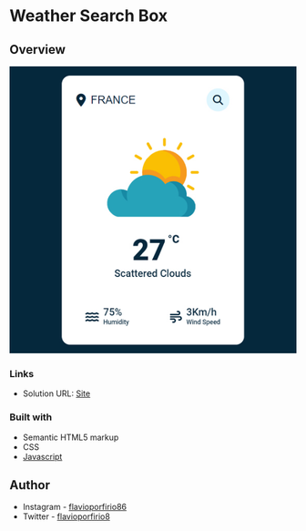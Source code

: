 # Weather Search Box

## Overview

![](./imgs/preview.jpg)

### Links

- Solution URL: [Site](weather-search-box.netlify.app)

### Built with

- Semantic HTML5 markup
- CSS
- [Javascript](https://www.javascript.com)

## Author

- Instagram - [flavioporfirio86](https://www.instagram.com/flavioporfirio86/)
- Twitter - [flavioporfirio8](https://twitter.com/flavioporfirio8)
